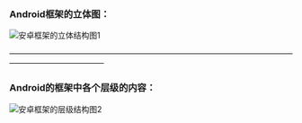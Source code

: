 ### Android框架的立体图：
![安卓框架的立体结构图1](http://images2015.cnblogs.com/blog/951171/201608/951171-20160818193622796-202013576.bmp)

————————————————————————————————————————————————

### Android的框架中各个层级的内容：
![安卓框架的层级结构图2](http://images.cnblogs.com/cnblogs_com/royenhome/Android/%E6%88%91%E7%9A%84Android%E7%9A%84%E5%AD%A6%E4%B9%A0%E4%B9%8B%E6%97%85/Android%E7%9A%84%E7%B3%BB%E7%BB%9F%E6%9E%B6%E6%9E%84/Android%E7%B3%BB%E7%BB%9F%E6%9E%B6%E6%9E%84%E5%9B%BE.png)

